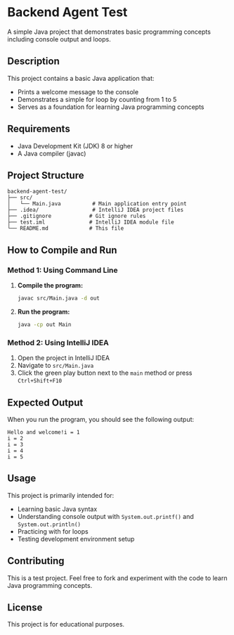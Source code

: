 # Backend Agent Test

A simple Java project that demonstrates basic programming concepts including console output and loops.

## Description

This project contains a basic Java application that:
- Prints a welcome message to the console
- Demonstrates a simple for loop by counting from 1 to 5
- Serves as a foundation for learning Java programming concepts

## Requirements

- Java Development Kit (JDK) 8 or higher
- A Java compiler (javac)

## Project Structure

```
backend-agent-test/
├── src/
│   └── Main.java          # Main application entry point
├── .idea/                 # IntelliJ IDEA project files
├── .gitignore            # Git ignore rules
├── test.iml              # IntelliJ IDEA module file
└── README.md             # This file
```

## How to Compile and Run

### Method 1: Using Command Line

1. **Compile the program:**
   ```bash
   javac src/Main.java -d out
   ```

2. **Run the program:**
   ```bash
   java -cp out Main
   ```

### Method 2: Using IntelliJ IDEA

1. Open the project in IntelliJ IDEA
2. Navigate to `src/Main.java`
3. Click the green play button next to the `main` method or press `Ctrl+Shift+F10`

## Expected Output

When you run the program, you should see the following output:

```
Hello and welcome!i = 1
i = 2
i = 3
i = 4
i = 5
```

## Usage

This project is primarily intended for:
- Learning basic Java syntax
- Understanding console output with `System.out.printf()` and `System.out.println()`
- Practicing with for loops
- Testing development environment setup

## Contributing

This is a test project. Feel free to fork and experiment with the code to learn Java programming concepts.

## License

This project is for educational purposes.